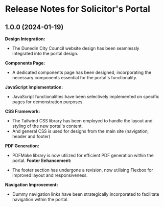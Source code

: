 # Release Notes for Solicitor's Portal
## 1.0.0 (2024-01-19)

**Design Integration:**

- The Dunedin City Council website design has been seamlessly integrated into the portal design.

**Components Page:**

 - A dedicated components page has been designed, incorporating the necessary components essential for the portal's functionality.

**JavaScript Implementation:**

 - JavaScript functionalities have been selectively implemented on specific pages for demonstration purposes.

**CSS Framework:**

- The Tailwind CSS library has been employed to handle the layout and styling of the new portal's content.
- And general CSS is used for designs from the main site (navigation, header and footer)

**PDF Generation:**

- PDFMake library is now utilized for efficient PDF generation within the portal.
**Footer Enhancement:**

- The footer section has undergone a revision, now utilising Flexbox for improved layout and responsiveness.

**Navigation Improvement:**

- Dummy navigation links have been strategically incorporated to facilitate navigation within the portal.


